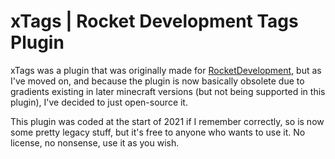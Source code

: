 # xTags | Rocket Development Tags Plugin

xTags was a plugin that was originally made for [RocketDevelopment](https://github.com/RocketDevMC), but as I've moved on, and because 
the plugin is now basically obsolete due to gradients existing in later minecraft versions (but not being supported in this plugin), 
I've decided to just open-source it.

This plugin was coded at the start of 2021 if I remember correctly, so is now some pretty legacy stuff, but it's free to anyone who 
wants to use it. No license, no nonsense, use it as you wish.
